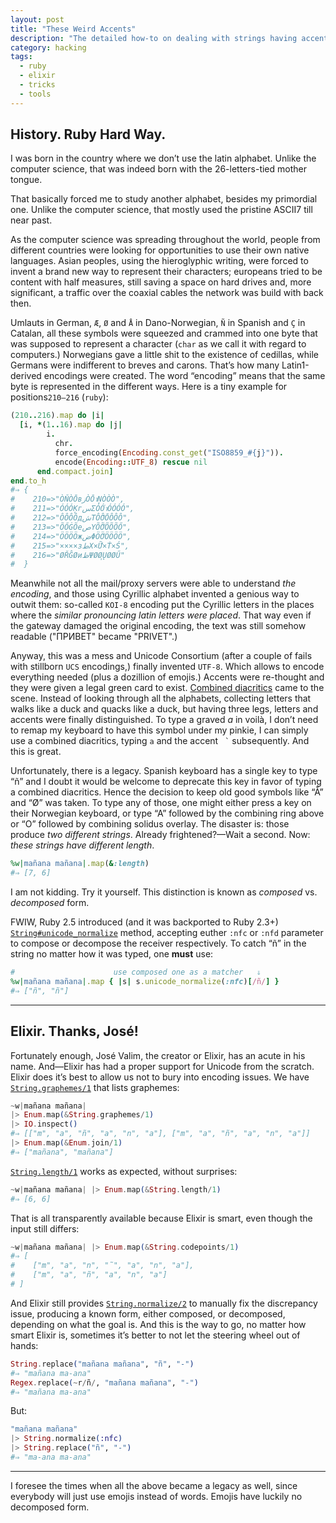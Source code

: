 ```yaml
---
layout: post
title: "These Weird Accents"
description: "The detailed how-to on dealing with strings having accents nowadays"
category: hacking
tags:
  - ruby
  - elixir
  - tricks
  - tools
---
```


## History. Ruby Hard Way.

I was born in the country where we don’t use the latin alphabet. Unlike the
computer science, that was indeed born with the 26-letters-tied mother tongue.

That basically forced me to study another alphabet, besides my primordial one.
Unlike the computer science, that mostly used the pristine ASCII7 till near past.

As the computer science was spreading throughout the world, people from different
countries were looking for opportunities to use their own native languages. Asian
peoples, using the hieroglyphic writing, were forced to invent a brand new way
to represent their characters; europeans tried to be content with half measures,
still saving a space on hard drives and, more significant, a traffic over the
coaxial cables the network was build with back then.

Umlauts in German, `Æ`, `Ø` and	`Å` in Dano-Norwegian, `Ñ` in Spanish and `Ç` in
Catalan, all these symbols were squeezed and crammed into one byte that was
supposed to represent a character (`char` as we call it with regard to computers.)
Norwegians gave a little shit to the existence of cedillas, while Germans were
indifferent to breves and carons. That’s how many Latin1-derived encodings were
created. The word “encoding” means that the same byte is represented
in the different ways. Here is a tiny example for positions`210–216` (`ruby`):

```ruby
(210..216).map do |i|
  [i, *(1..16).map do |j|
        i.
          chr.
          force_encoding(Encoding.const_get("ISO8859_#{j}")).
          encode(Encoding::UTF_8) rescue nil
      end.compact.join]
end.to_h
#⇒ {
#    210=>"ÒŇÒŌвزÒŌาŅÒÒÒ",
#    211=>"ÓÓÓĶгسΣÓÓำÓÓÓÓ",
#    212=>"ÔÔÔÔдشΤÔÔิŌÔÔÔ",
#    213=>"ÕŐĠÕеصΥÕÕีÕÕÕŐ",
#    214=>"ÖÖÖÖжضΦÖÖึÖÖÖÖ",
#    215=>"××××зطΧ×Ũื×Ṫ×Ś",
#    216=>"ØŘĜØиظΨØØุŲØØŰ"
#  }
```

Meanwhile not all the mail/proxy servers were able to understand _the encoding_,
and those using Cyrillic alphabet invented a genious way to outwit them: so-called
`KOI-8` encoding put the Cyrillic letters in the places where the _similar
pronouncing latin letters were placed_. That way even if the gateway damaged
the original encoding, the text was still somehow readable ("ПРИВЕТ" became "PRIVET".)

Anyway, this was a mess and Unicode Consortium (after a couple of fails with
stillborn `UCS` encodings,) finally invented `UTF-8`. Which allows to encode
everything needed (plus a dozillion of emojis.) Accents were re-thought and
they were given a legal green card to exist.
[Combined diacritics](https://en.wikipedia.org/wiki/Combining_Diacritical_Marks)
came to the scene. Instead of looking through all the alphabets, collecting
letters that walks like a duck and quacks like a duck, but having three legs,
letters and accents were finally distinguished. To type a graved _a_ in voilà,
I don’t need to remap my keyboard to have this symbol under my pinkie, I can
simply use a combined diacritics, typing `a` and the accent `  ̀  ` subsequently.
And this is great.

Unfortunately, there is a legacy. Spanish keyboard has a single key to type
“ñ” and I doubt it would be welcome to deprecate this key in favor of typing
a combined diacritics. Hence the decision to keep old good symbols like “Å” and
“Ø” was taken. To type any of those, one might either press a key on their
Norwegian keyboard, or type “A” followed by the combining ring above or “O”
followed by combining solidus overlay. The disaster is: those produce _two
different strings_. Already frightened?—Wait a second. Now: _these strings
have different length_.

```ruby
%w|mañana mañana|.map(&:length)
#⇒ [7, 6]
```

I am not kidding. Try it yourself. This distinction is known as _composed_ vs.
_decomposed_ form.

FWIW, Ruby 2.5 introduced (and it was backported to Ruby 2.3+)
[`String#unicode_normalize`](https://ruby-doc.org/core/String.html#method-i-unicode_normalize)
method, accepting euther `:nfc` or `:nfd` parameter to compose or decompose the
receiver respectively. To catch “ñ” in the string no matter how it was typed,
one **must** use:

```ruby
#                      use composed one as a matcher   ⇓
%w|mañana mañana|.map { |s| s.unicode_normalize(:nfc)[/ñ/] }
#⇒ ["ñ", "ñ"]
```

---

## Elixir. Thanks, José!

Fortunately enough, José Valim, the creator or Elixir, has an acute in his name.
And—Elixir has had a proper support for Unicode from the scratch. Elixir does it’s
best to allow us not to bury into encoding issues. We have
[`String.graphemes/1`](https://hexdocs.pm/elixir/String.html#graphemes/1) that
lists graphemes:

```elixir
~w|mañana mañana|
|> Enum.map(&String.graphemes/1)
|> IO.inspect()
#⇒ [["m", "a", "ñ", "a", "n", "a"], ["m", "a", "ñ", "a", "n", "a"]]
|> Enum.map(&Enum.join/1)
#⇒ ["mañana", "mañana"]
```

[`String.length/1`](https://hexdocs.pm/elixir/String.html#length/1) works
as expected, without surprises:

```elixir
~w|mañana mañana| |> Enum.map(&String.length/1)
#⇒ [6, 6]
```

That is all transparently available because Elixir is smart, even though
the input still differs:

```elixir
~w|mañana mañana| |> Enum.map(&String.codepoints/1)
#⇒ [
#    ["m", "a", "n", "̃", "a", "n", "a"],
#    ["m", "a", "ñ", "a", "n", "a"]
# ]
```

And Elixir still provides
[`String.normalize/2`](https://hexdocs.pm/elixir/String.html#normalize/2) to
manually fix the discrepancy issue, producing a known form, either composed,
or decomposed, depending on what the goal is. And this is the way to go,
no matter how smart Elixir is, sometimes it’s better to not let the
steering wheel out of hands:

```elixir
String.replace("mañana mañana", "ñ", "-")
#⇒ "mañana ma-ana"
Regex.replace(~r/ñ/, "mañana mañana", "-")
#⇒ "mañana ma-ana"
```

But:

```elixir
"mañana mañana"
|> String.normalize(:nfc)
|> String.replace("ñ", "-")
#⇒ "ma-ana ma-ana"
```

---

I foresee the times when all the above became a legacy as well, since everybody
will just use emojis instead of words. Emojis have luckily no decomposed form.

